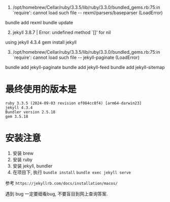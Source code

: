 
1. /opt/homebrew/Cellar/ruby/3.3.5/lib/ruby/3.3.0/bundled_gems.rb:75:in `require': cannot load such file -- rexml/parsers/baseparser (LoadError)

bundle add rexml
bundle update

2. jekyll 3.8.7 | Error:  undefined method `[]' for nil

using jekyll 4.3.4
gem install jekyll



3. /opt/homebrew/Cellar/ruby/3.3.5/lib/ruby/3.3.0/bundled_gems.rb:75:in `require': cannot load such file -- jekyll-paginate (LoadError)


bundle add jekyll-paginate
bundle add jekyll-feed
bundle add jekyll-sitemap

# 最终使用的版本是

```
ruby 3.3.5 (2024-09-03 revision ef084cc8f4) [arm64-darwin23]
jekyll 4.3.4
Bundler version 2.5.18
gem 3.5.18
```

# 安装注意

1. 安装 brew
2. 安装 ruby
3. 安装 jekyll, bundler
4. 在项目下, 执行 `bundle install` `bundle exec jekyll serve`


参考 `https://jekyllrb.com/docs/installation/macos/`

遇到 bug 一定要细看bug, 不要盲目到网上查询答案.
